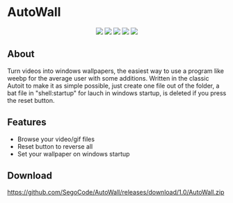 # AutoWall

<p align="center">
<img src="https://github.com/SegoCode/AutoWall/blob/master/media/demo.gif">
<img src="https://img.shields.io/badge/core-weebp & mpv-red"> <img src="https://img.shields.io/badge/-%20Made%20with%20Autoit%20❤-blue.svg"> <img src="https://img.shields.io/badge/Platform%20%26%20Version%20Support-Windows%2010-green"> <img src="https://img.shields.io/github/languages/code-size/segocode/autowall">
</p>

## About

Turn videos into windows wallpapers, the easiest way to use a program like weebp for the average user with some additions. Written in the classic Autoit to make it as simple possible, just create one file out of the folder, a bat file in "shell:startup" for lauch in windows startup, is deleted if you press the reset button.

## Features
- Browse your video/gif files
- Reset button to reverse all
- Set your wallpaper on windows startup

## Download

https://github.com/SegoCode/AutoWall/releases/download/1.0/AutoWall.zip



